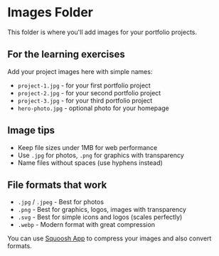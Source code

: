 # Images Folder

This folder is where you'll add images for your portfolio projects.

## For the learning exercises

Add your project images here with simple names:
- `project-1.jpg` - for your first portfolio project
- `project-2.jpg` - for your second portfolio project  
- `project-3.jpg` - for your third portfolio project
- `hero-photo.jpg` - optional photo for your homepage

## Image tips

- Keep file sizes under 1MB for web performance
- Use `.jpg` for photos, `.png` for graphics with transparency
- Name files without spaces (use hyphens instead)

## File formats that work

- `.jpg` / `.jpeg` - Best for photos
- `.png` - Best for graphics, logos, images with transparency
- `.svg` - Best for simple icons and logos (scales perfectly)
- `.webp` - Modern format with great compression 

You can use [Squoosh App](https://squoosh.app) to compress your images and also convert formats.